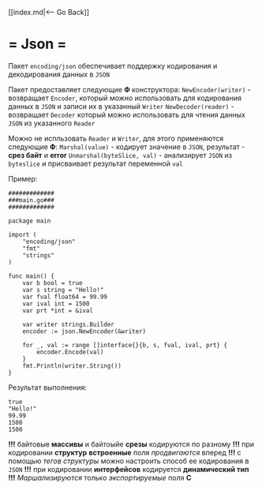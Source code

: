 [[index.md|<-- Go Back]]

# = Json =
Пакет `encoding/json` обеспечивает поддержку кодирования и декодирования данных в `JSON`

Пакет предоставляет следующие __Ф__ конструктора:
`NewEncoder(writer)` - возвращает `Encoder`, который можно использовать для кодирования данных в `JSON` и записи их в указанный `Writer`
`NewDecoder(reader)` - возвращает `Decoder` который можно использовать для чтения данных `JSON` из указанного  `Reader`

Можно не испльзовать `Reader` и `Writer`, для этого применяются следующие __Ф__:
`Marshal(value)` - кодирует значение в `JSON`, результат - __срез байт__ и __error__
`Unmarshal(byteSlice, val)` - анализирует `JSON` из `byteslice` и присваивает результат переменной `val`

Пример:
```
#############
###main.go###
#############

package main

import (
	"encoding/json"
	"fmt"
	"strings"
)

func main() {
	var b bool = true
	var s string = "Hello!"
	var fval float64 = 99.99
	var ival int = 1500
    var prt *int = &ival

	var writer strings.Builder
	encoder := json.NewEncoder(&writer)

    for _, val := range []interface{}{b, s, fval, ival, prt} {
		encoder.Encode(val)
	}
	fmt.Println(writer.String())
}

```
Результат выполнения:
```
true
"Hello!"
99.99
1500
1500

```

__!!!__ байтовые __массивы__ и байтоыйе __срезы__ кодируются по разному
__!!!__ при кодировании __структур__ __встроенные__ поля _продвигаются_ вперед
__!!!__ c помощью _тегов структуры_ можно настроить способ ее кодирования в `JSON`
__!!!__ при кодировании __интерфейсов__ кодируется __динамический тип__
__!!!__ _Маршализируются_ только _экспортируемые_ поля __C__
